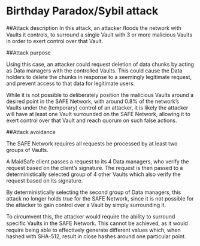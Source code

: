 # Birthday Paradox/Sybil attack

##Attack description
In this attack, an attacker ﬂoods the network with Vaults it controls, to surround a single Vault with 3 or more malicious Vaults in order to exert control over that Vault.

##Attack purpose

Using this case, an attacker could request deletion of data chunks by acting as Data managers with the controlled Vaults. This could cause the Data holders to delete the chunks in response to a seemingly legitimate request, and prevent access to that data for legitimate users.

While it is not possible to deliberately position the malicious Vaults around a desired point in the SAFE Network, with around 0.8% of the network’s Vaults under the (temporary) control of an attacker, it is likely the attacker will have at least one Vault surrounded on the SAFE Network, allowing it to exert control over that Vault and reach quorum on such false actions.

##Attack avoidance

The SAFE Network requires all requests be processed by at least two groups of Vaults.

A MaidSafe client passes a request to its 4 Data managers, who verify the request based on the client’s signature. The request is then passed to a deterministically selected group of 4 other Vaults which also verify the request based on its signature.

By deterministically selecting the second group of Data managers, this attack no longer holds true for the SAFE Network, since it is not possible for the attacker to gain control over a Vault by simply surrounding it.

To circumvent this, the attacker would require the ability to surround speciﬁc Vaults in the SAFE Network. This cannot be achieved, as it would require being able to effectively generate different values which, when hashed with SHA-512, result in close hashes around one particular point.
